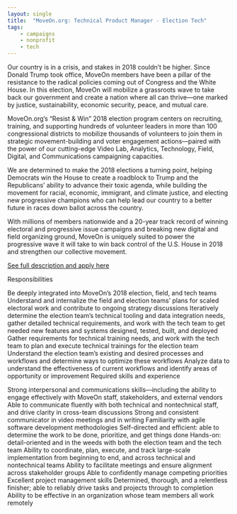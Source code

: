 ```yaml
---
layout: single
title:  "MoveOn.org: Technical Product Manager - Election Tech"
tags: 
    - campaigns
    - nonprofit
    - tech
---
```


Our country is in a crisis, and stakes in 2018 couldn’t be higher. Since Donald Trump took office, MoveOn members have been a pillar of the resistance to the radical policies coming out of Congress and the White House. In this election, MoveOn will mobilize a grassroots wave to take back our government and create a nation where all can thrive—one marked by justice, sustainability, economic security, peace, and mutual care.

MoveOn.org’s “Resist & Win” 2018 election program centers on recruiting, training, and supporting hundreds of volunteer leaders in more than 100 congressional districts to mobilize thousands of volunteers to join them in strategic movement-building and voter engagement actions—paired with the power of our cutting-edge Video Lab, Analytics, Technology, Field, Digital, and Communications campaigning capacities.

We are determined to make the 2018 elections a turning point, helping Democrats win the House to create a roadblock to Trump and the Republicans’ ability to advance their toxic agenda, while building the movement for racial, economic, immigrant, and climate justice, and electing new progressive champions who can help lead our country to a better future in races down ballot across the country.

With millions of members nationwide and a 20-year track record of winning electoral and progressive issue campaigns and breaking new digital and field organizing ground, MoveOn is uniquely suited to power the progressive wave it will take to win back control of the U.S. House in 2018 and strengthen our collective movement.

[See full description and apply here](https://boards.greenhouse.io/moveonorg/jobs/986972?gh_src=yekmab1#.Wlu-kq6nH3g)

Responsibilities

Be deeply integrated into MoveOn’s 2018 election, field, and tech teams
Understand and internalize the field and election teams’ plans for scaled electoral work and contribute to ongoing strategy discussions
Iteratively determine the election team’s technical tooling and data integration needs, gather detailed technical requirements, and work with the tech team to get needed new features and systems designed, tested, built, and deployed
Gather requirements for technical training needs, and work with the tech team to plan and execute technical trainings for the election team
Understand the election team’s existing and desired processes and workflows and determine ways to optimize these workflows
Analyze data to understand the effectiveness of current workflows and identify areas of opportunity or improvement
Required skills and experience

Strong interpersonal and communications skills—including the ability to engage effectively with MoveOn staff, stakeholders, and external vendors
Able to communicate fluently with both technical and nontechnical staff, and drive clarity in cross-team discussions
Strong and consistent communicator in video meetings and in writing
Familiarity with agile software development methodologies
Self-directed and efficient: able to determine the work to be done, prioritize, and get things done
Hands-on: detail-oriented and in the weeds with both the election team and the tech team
Ability to coordinate, plan, execute, and track large-scale implementation from beginning to end, and across technical and nontechnical teams
Ability to facilitate meetings and ensure alignment across stakeholder groups
Able to confidently manage competing priorities
Excellent project management skills
Determined, thorough, and a relentless finisher; able to reliably drive tasks and projects through to completion
Ability to be effective in an organization whose team members all work remotely
